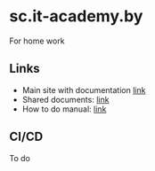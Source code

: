 # sc.it-academy.by
For home work
## Links
- Main site with documentation [link](https://sites.google.com/site/feexpr/)
- Shared documents: [link](https://drive.google.com/folderview?id=0B7-pec-Rldg3Zjh5NjNEUDdzMVE&usp=sharing)
- How to do manual: [link](https://sites.google.com/site/feexpr/Downhome/git)

## CI/CD
To do
